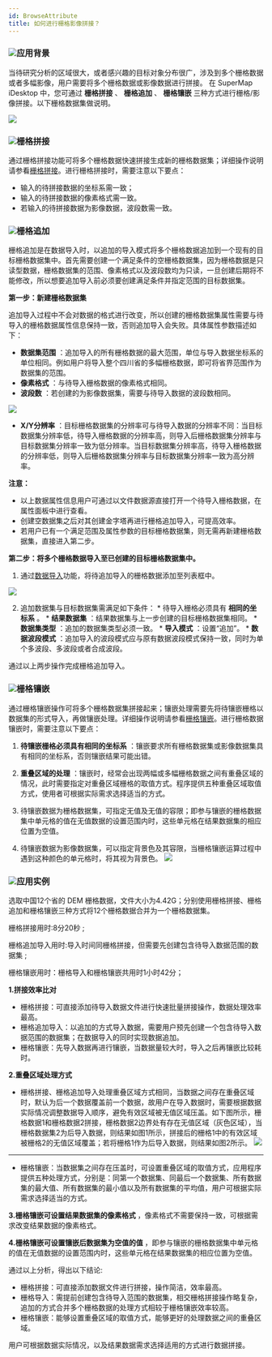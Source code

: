 ```yaml
---
id: BrowseAttribute
title: 如何进行栅格影像拼接？
---
```

### ![](../../img/read.gif)应用背景

当待研究分析的区域很大，或者感兴趣的目标对象分布很广，涉及到多个栅格数据或者多幅影像，用户需要将多个栅格数据或影像数据进行拼接。 在 SuperMap
iDesktop 中，您可通过 **栅格拼接** 、 **栅格追加** 、 **栅格镶嵌** 三种方式进行栅格/影像拼接。以下栅格数据集做说明。

![](img/RasterMoacia.png)  

  
### ![](../../img/read.gif)栅格拼接

通过栅格拼接功能可将多个栅格数据快速拼接生成新的栅格数据集；详细操作说明请参看[栅格拼接](../../DataProcessing/Raster/RasterSplice)。进行栅格拼接时，需要注意以下要点：

  * 输入的待拼接数据的坐标系需一致；
  * 输入的待拼接数据的像素格式需一致。 
  * 若输入的待拼接数据为影像数据，波段数需一致。 

### ![](../../img/read.gif)栅格追加

栅格追加是在数据导入时，以追加的导入模式将多个栅格数据追加到一个现有的目标栅格数据集中。首先需要创建一个满足条件的空栅格数据集，因为栅格数据是只读型数据，栅格数据集的范围、像素格式以及波段数均为只读，一旦创建后期将不能修改，所以想要追加导入前必须要创建满足条件并指定范围的目标数据集。

**第一步：新建栅格数据集**

追加导入过程中不会对数据的格式进行改变，所以创建的栅格数据集属性需要与待导入的栅格数据属性信息保持一致，否则追加导入会失败。具体属性参数描述如下：

  * **数据集范围** ：追加导入的所有栅格数据的最大范围，单位与导入数据坐标系的单位相同。例如用户将导入整个四川省的多幅栅格数据，即可将省界范围作为数据集的范围。
  * **像素格式** ：与待导入栅格数据的像素格式相同。
  * **波段数** ：若创建的为影像数据集，需要与待导入数据的波段数相同。  

![](img/NewRasterDataset.png)  

  * **X/Y分辨率** ：目标栅格数据集的分辨率可与待导入数据的分辨率不同：当目标数据集分辨率低，待导入栅格数据的分辨率高，则导入后栅格数据集分辨率与目标数据集分辨率一致为低分辨率。当目标数据集分辨率高，待导入栅格数据的分辨率低，则导入后栅格数据集分辨率与目标数据集分辨率一致为高分辨率。

**注意：**

  * 以上数据属性信息用户可通过以文件数据源直接打开一个待导入栅格数据，在属性面板中进行查看。
  * 创建空数据集之后对其创建金字塔再进行栅格追加导入，可提高效率。
  * 若用户已有一个满足范围及属性参数的目标栅格数据集，则无需再新建栅格数据集，直接进入第二步。

**第二步：将多个栅格数据导入至已创建的目标栅格数据集中。**

  1. 通过[数据导入](../../DataProcessing/DataConversion/ImportIMG)功能，将待追加导入的栅格数据添加至列表框中。  

![](img/ImportRaster.png)  
  
  2. 追加数据集与目标数据集需满足如下条件：
    * 待导入栅格必须具有 **相同的坐标系** 。
    * **结果数据集** ：结果数据集与上一步创建的目标栅格数据集相同。
    * **数据集类型** ：追加的数据集类型必须一致。
    * **导入模式** ：设置“追加”。
    * **数据波段模式** ：追加导入的波段模式应与原有数据波段模式保持一致，同时为单个多波段、多波段或者合成波段。

通过以上两步操作完成栅格追加导入。

### ![](../../img/read.gif)栅格镶嵌

通过栅格镶嵌操作可将多个栅格数据集拼接起来；镶嵌处理需要先将待镶嵌栅格以数据集的形式导入，再做镶嵌处理。详细操作说明请参看[栅格镶嵌](../../DataProcessing/Raster/Mosaic.html)。进行栅格数据镶嵌时，需要注意以下要点：

  1. **待镶嵌栅格必须具有相同的坐标系** ：镶嵌要求所有栅格数据集或影像数据集具有相同的坐标系，否则镶嵌结果可能出错。
  2. **重叠区域的处理** ：镶嵌时，经常会出现两幅或多幅栅格数据之间有重叠区域的情况，此时需要指定对重叠区域栅格的取值方式。程序提供五种重叠区域取值方式，使用者可根据实际需求选择适当的方式。

  3. 待镶嵌数据为栅格数据集，可指定无值及无值的容限；即参与镶嵌的栅格数据集中单元格的值在无值数据的设置范围内时，这些单元格在结果数据集的相应位置为空值。
  4. 待镶嵌数据为影像数据集，可以指定背景色及其容限，当栅格镶嵌运算过程中遇到这种颜色的单元格时，将其视为背景色。
![](img/MoaciaDia.png)  

### ![](../../img/read.gif)应用实例

选取中国12个省的 DEM 栅格数据，文件大小为4.42G；分别使用栅格拼接、栅格追加和栅格镶嵌三种方式将12个栅格数据合并为一个栅格数据集。

栅格拼接用时:8分20秒 ;

栅格追加导入用时:导入时间同栅格拼接，但需要先创建包含待导入数据范围的数据集 ;

栅格镶嵌用时：栅格导入和栅格镶嵌共用时1小时42分；

**1.拼接效率比对**

  * 栅格拼接：可直接添加待导入数据文件进行快速批量拼接操作，数据处理效率最高。
  * 栅格追加导入：以追加的方式导入数据，需要用户预先创建一个包含待导入数据范围的数据集；在数据导入的同时实现数据追加。
  * 栅格镶嵌：先导入数据再进行镶嵌，当数据量较大时，导入之后再镶嵌比较耗时。

**2.重叠区域处理方式**

  * 栅格拼接、栅格追加导入处理重叠区域方式相同，当数据之间存在重叠区域时，默认为后一个数据覆盖前一个数据，故用户在导入数据时，需要根据数据实际情况调整数据导入顺序，避免有效区域被无值区域压盖。如下图所示，栅格数据1和栅格数据2拼接，栅格数据2边界处有存在无值区域（灰色区域），当栅格数据集2为后导入数据，则结果如图1所示，拼接后的栅格1中的有效区域被栅格2的无值区域覆盖；若将栅格1作为后导入数据，则结果如图2所示。
![](img/RasterOverlap2.png)  
---  
  * 栅格镶嵌：当数据集之间存在压盖时，可设置重叠区域的取值方式，应用程序提供五种处理方式，分别是：同第一个数据集、同最后一个数据集、所有数据集的最大值、所有数据集的最小值以及所有数据集的平均值，用户可根据实际需求选择适当的方式。

**3.栅格镶嵌可设置结果数据集的像素格式** ，像素格式不需要保持一致，可根据需求改变结果数据的像素格式。

**4.栅格镶嵌可设置镶嵌后数据集为空值的值** ，即参与镶嵌的栅格数据集中单元格的值在无值数据的设置范围内时，这些单元格在结果数据集的相应位置为空值。

通过以上分析，得出以下结论:

  * 栅格拼接：可直接添加数据文件进行拼接，操作简洁，效率最高。
  * 栅格导入：需提前创建包含待导入范围的数据集，相交栅格拼接操作略复杂，追加的方式合并多个栅格数据的处理方式相较于栅格镶嵌效率较高。
  * 栅格镶嵌：能够设置重叠区域的取值方式，能够更好的处理数据之间的重叠区域。

用户可根据数据实际情况，以及结果数据需求选择适用的方式进行数据拼接。


